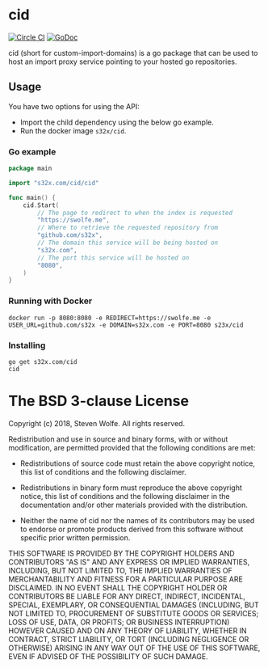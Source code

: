 # cid

[![Circle CI](https://circleci.com/gh/s32x/cid/tree/master.svg?style=svg)](https://circleci.com/gh/s32x/cid/tree/master)
[![GoDoc](https://godoc.org/github.com/s32x/cid/cid?status.svg)](https://godoc.org/github.com/s32x/cid/cid)

cid (short for custom-import-domains) is a go package that can be used to host an import proxy service pointing to your hosted go repositories.

## Usage

You have two options for using the API: 
* Import the child dependency using the below go example.
* Run the docker image `s32x/cid`.

### Go example

```go
package main

import "s32x.com/cid/cid"

func main() {
	cid.Start(
		// The page to redirect to when the index is requested
		"https://swolfe.me",
		// Where to retrieve the requested repository from
		"github.com/s32x",
		// The domain this service will be being hosted on
		"s32x.com",
		// The port this service will be hosted on
		"8080",
	)
}
```

### Running with Docker
```
docker run -p 8080:8080 -e REDIRECT=https://swolfe.me -e USER_URL=github.com/s32x -e DOMAIN=s32x.com -e PORT=8080 s23x/cid
```

### Installing
```
go get s32x.com/cid
cid
```

The BSD 3-clause License
========================

Copyright (c) 2018, Steven Wolfe. All rights reserved.

Redistribution and use in source and binary forms, with or without modification,
are permitted provided that the following conditions are met:

 - Redistributions of source code must retain the above copyright notice,
   this list of conditions and the following disclaimer.

 - Redistributions in binary form must reproduce the above copyright notice,
   this list of conditions and the following disclaimer in the documentation
   and/or other materials provided with the distribution.

 - Neither the name of cid nor the names of its contributors may
   be used to endorse or promote products derived from this software without
   specific prior written permission.

THIS SOFTWARE IS PROVIDED BY THE COPYRIGHT HOLDERS AND CONTRIBUTORS "AS IS" AND
ANY EXPRESS OR IMPLIED WARRANTIES, INCLUDING, BUT NOT LIMITED TO, THE IMPLIED
WARRANTIES OF MERCHANTABILITY AND FITNESS FOR A PARTICULAR PURPOSE ARE
DISCLAIMED. IN NO EVENT SHALL THE COPYRIGHT HOLDER OR CONTRIBUTORS BE LIABLE FOR
ANY DIRECT, INDIRECT, INCIDENTAL, SPECIAL, EXEMPLARY, OR CONSEQUENTIAL DAMAGES
(INCLUDING, BUT NOT LIMITED TO, PROCUREMENT OF SUBSTITUTE GOODS OR SERVICES;
LOSS OF USE, DATA, OR PROFITS; OR BUSINESS INTERRUPTION) HOWEVER CAUSED AND ON
ANY THEORY OF LIABILITY, WHETHER IN CONTRACT, STRICT LIABILITY, OR TORT
(INCLUDING NEGLIGENCE OR OTHERWISE) ARISING IN ANY WAY OUT OF THE USE OF THIS
SOFTWARE, EVEN IF ADVISED OF THE POSSIBILITY OF SUCH DAMAGE.